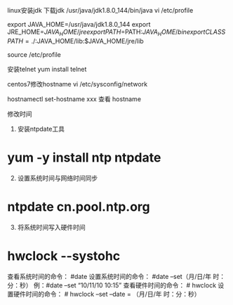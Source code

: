 linux安装jdk
下载jdk 
/usr/java/jdk1.8.0_144/bin/java
 vi /etc/profile


export JAVA_HOME=/usr/java/jdk1.8.0_144
export JRE_HOME=$JAVA_HOME/jre
export PATH=$PATH:$JAVA_HOME/bin
export CLASSPATH=./:$JAVA_HOME/lib:$JAVA_HOME/jre/lib

source /etc/profile


安装telnet
yum install telnet

centos7修改hostname
vi /etc/sysconfig/network

hostnamectl set-hostname xxx 
查看
hostname 


修改时间
1.  安装ntpdate工具
# yum -y install ntp ntpdate
2.  设置系统时间与网络时间同步
# ntpdate cn.pool.ntp.org
3.  将系统时间写入硬件时间
# hwclock --systohc
查看系统时间的命令： #date
设置系统时间的命令： #date –set（月/日/年 时：分：秒）
例：#date –set “10/11/10 10:15”
查看硬件时间的命令： # hwclock
设置硬件时间的命令： # hwclock –set –date = （月/日/年 时：分：秒）